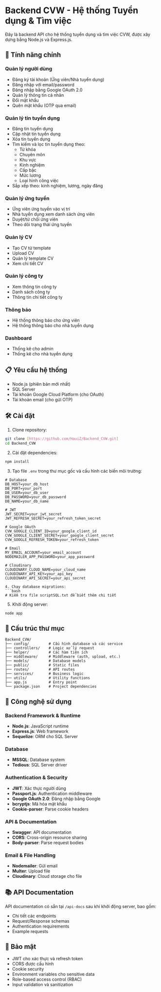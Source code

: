 # Backend CVW - Hệ thống Tuyển dụng & Tìm việc

Đây là backend API cho hệ thống tuyển dụng và tìm việc CVW, được xây dựng bằng Node.js và Express.js.

## 🚀 Tính năng chính

### Quản lý người dùng
- Đăng ký tài khoản (Ứng viên/Nhà tuyển dụng)
- Đăng nhập với email/password
- Đăng nhập bằng Google OAuth 2.0
- Quản lý thông tin cá nhân
- Đổi mật khẩu
- Quên mật khẩu (OTP qua email)

### Quản lý tin tuyển dụng
- Đăng tin tuyển dụng
- Cập nhật tin tuyển dụng
- Xóa tin tuyển dụng
- Tìm kiếm và lọc tin tuyển dụng theo:
  - Từ khóa
  - Chuyên môn
  - Khu vực
  - Kinh nghiệm
  - Cấp bậc
  - Mức lương
  - Loại hình công việc
- Sắp xếp theo: kinh nghiệm, lương, ngày đăng

### Quản lý ứng tuyển
- Ứng viên ứng tuyển vào vị trí
- Nhà tuyển dụng xem danh sách ứng viên
- Duyệt/từ chối ứng viên
- Theo dõi trạng thái ứng tuyển

### Quản lý CV
- Tạo CV từ template
- Upload CV
- Quản lý template CV
- Xem chi tiết CV

### Quản lý công ty
- Xem thông tin công ty
- Danh sách công ty
- Thông tin chi tiết công ty

### Thông báo
- Hệ thống thông báo cho ứng viên
- Hệ thống thông báo cho nhà tuyển dụng

### Dashboard
- Thống kê cho admin
- Thống kê cho nhà tuyển dụng

## 📋 Yêu cầu hệ thống

- Node.js (phiên bản mới nhất)
- SQL Server
- Tài khoản Google Cloud Platform (cho OAuth)
- Tài khoản email (cho gửi OTP)

## 🛠 Cài đặt

1. Clone repository:
```bash
git clone [https://github.com/HauiZ/Backend_CVW.git]
cd Backend_CVW
```

2. Cài đặt dependencies:
```bash
npm install
```

3. Tạo file `.env` trong thư mục gốc và cấu hình các biến môi trường:
```env
# Database
DB_HOST=your_db_host
DB_PORT=your_port
DB_USER=your_db_user
DB_PASSWORD=your_db_password
DB_NAME=your_db_name

# JWT
JWT_SECRET=your_jwt_secret
JWT_REFRESH_SECRET=your_refresh_token_secret

# Google OAuth
CVW_GOOGLE_CLIENT_ID=your_google_client_id
CVW_GOOGLE_CLIENT_SECRET=your_google_client_secret
CVW_GOOGLE_REFRESH_TOKEN=your_refresh_token

# Email
MY_EMAIL_ACCOUNT=your_email_account
NODEMAILER_APP_PASSWORD=your_app_password

# Cloudinary
CLOUDINARY_CLOUD_NAME=your_cloud_name
CLOUDINARY_API_KEY=your_api_key
CLOUDINARY_API_SECRET=your_api_secret

4. Chạy database migrations:
```bash
# Kiểm tra file scriptSQL.txt để biết thêm chi tiết
```

5. Khởi động server:
```bash
node app
```

## 📁 Cấu trúc thư mục

```
Backend_CVW/
├── config/         # Cấu hình database và các service
├── controllers/    # Logic xử lý request
├── helper/         # Các hàm tiện ích
├── middleware/     # Middleware (auth, upload, etc.)
├── models/         # Database models
├── public/         # Static files
├── routes/         # API routes
├── services/       # Business logic
├── utils/          # Utility functions
├── app.js          # Entry point
└── package.json    # Project dependencies
```

## 🔧 Công nghệ sử dụng

### Backend Framework & Runtime
- **Node.js**: JavaScript runtime
- **Express.js**: Web framework
- **Sequelize**: ORM cho SQL Server

### Database
- **MSSQL**: Database system
- **Tedious**: SQL Server driver

### Authentication & Security
- **JWT**: Xác thực người dùng
- **Passport.js**: Authentication middleware
- **Google OAuth 2.0**: Đăng nhập bằng Google
- **bcryptjs**: Mã hóa mật khẩu
- **Cookie-parser**: Parse cookie headers

### API & Documentation
- **Swagger**: API documentation
- **CORS**: Cross-origin resource sharing
- **Body-parser**: Parse request bodies

### Email & File Handling
- **Nodemailer**: Gửi email
- **Multer**: Upload file
- **Cloudinary**: Cloud storage cho file

## 📚 API Documentation

API documentation có sẵn tại `/api-docs` sau khi khởi động server, bao gồm:
- Chi tiết các endpoints
- Request/Response schemas
- Authentication requirements
- Example requests

## 🔐 Bảo mật

- JWT cho xác thực và refresh token
- CORS được cấu hình
- Cookie security
- Environment variables cho sensitive data
- Role-based access control (RBAC)
- Input validation và sanitization
